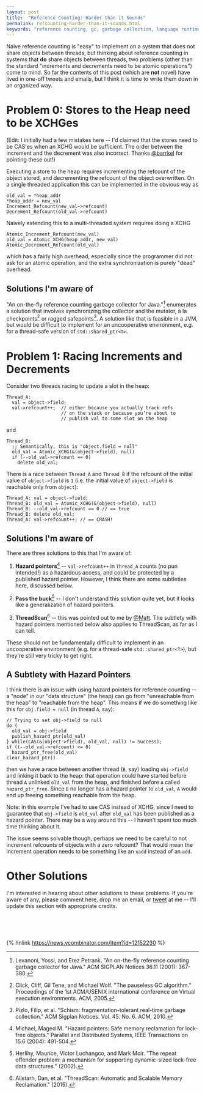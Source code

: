```yaml
---
layout: post
title:  "Reference Counting: Harder than it Sounds"
permalink: refcounting-harder-than-it-sounds.html
keywords: "reference counting, gc, garbage collection, language runtimes, shared_ptr"
---
```


Naive reference counting is "easy" to implement on a system that does
not share objects between threads, but thinking about reference
counting in systems that **do** share objects between threads, two
problems (other than the standard "increments and decrements need to
be atomic operations") come to mind.  So far the contents of this post
(which are **not** novel) have lived in one-off tweets and emails, but
I think it is time to write them down in an organized way.

# Problem 0: Stores to the Heap need to be XCHGes

(Edit: I initially had a few mistakes here -- I'd claimed that the
stores need to be CAS'es when an XCHG would be sufficient.  The order
between the increment and the decrement was also incorrect.  Thanks
[@barrkel](https://disqus.com/by/barrkel/) for pointing these out!)

Executing a store to the heap requires incrementing the refcount of
the object stored, and decrementing the refcount of the object
overwritten.  On a single threaded application this can be implemented
in the obvious way as

    old_val = *heap_addr
    *heap_addr = new_val
    Increment_Refcount(new_val->refcount)
    Decrement_Refcount(old_val->refcount)

Naively extending this to a multi-threaded system requires doing a XCHG

    Atomic_Increment_Refcount(new_val)
    old_val = Atomic_XCHG(heap_addr, new_val)
    Atomic_Decrement_Refcount(old_val)

which has a fairly high overhead, especially since the programmer did
not ask for an atomic operation, and the extra synchronization is
purely "dead" overhead.

## Solutions I'm aware of

"An on-the-fly reference counting garbage collector for Java."[^1]
enumerates a solution that involves synchronizing the collector and
the mutator, à la checkpoints[^2] or ragged safepoints[^3].  A
solution like that is feasible in a JVM, but would be difficult to
implement for an uncooperative environment, e.g. for a thread-safe
version of `std::shared_ptr<T>`.

# Problem 1: Racing Increments and Decrements

Consider two threads racing to update a slot in the heap:

    Thread_A:
      val = object->field;
      val->refcount++;  // either because you actually track refs
                        // on the stack or because you're about to
                        // publish val to some slot on the heap

and

    Thread_B:
      ;; Semantically, this is "object.field = null"
      old_val = Atomic_XCHG(&(object->field), null)
      if (--old_val->refcount == 0)
        delete old_val;

There is a race between `Thread_A` and `Thread_B` if the refcount of
the initial value of `object->field` is `1` (i.e. the initial value of
`object->field` is reachable only from `object`):

    Thread_A: val = object->field;
    Thread_B: old_val = Atomic_XCHG(&(object->field), null)
    Thread_B: --old_val->refcount == 0 // == true
    Thread_B: delete old_val;
    Thread_A: val->refcount++; // == CRASH!

## Solutions I'm aware of

There are three solutions to this that I'm aware of:

  1. **Hazard pointers**[^4] -- `val->refcount++` in `Thread_A` counts
     (no pun intended!)  as a hazardous access, and could be protected
     by a published hazard pointer.  However, I think there are some
     subtleties here, discussed below.

  2. **Pass the buck**[^5] -- I don't understand this solution quite
     yet, but it looks like a generalization of hazard pointers.

  3. **ThreadScan**[^6] -- this was pointed out to me by
     [@Matt](https://twitter.com/matt_dz/with_replies).  The subtlety
     with hazard pointers mentioned below also applies to ThreadScan,
     as far as I can tell.

These should not be fundamentally difficult to implement in an
uncooperative environment (e.g. for a thread-safe
`std::shared_ptr<T>`), but they're still very tricky to get right.

## A Subtlety with Hazard Pointers

I think there is an issue with using hazard pointers for reference
counting -- a "node" in our "data structure" (the heap) can go from
"unreachable from the heap" to "reachable from the heap".  This means
if we do something like this for `obj.field = null` (in thread `A`,
say):

    // Trying to set obj->field to null
    do {
      old_val = obj->field
      publish_hazard_ptr(old_val)
    } while(CAS(&(object->field), old_val, null) != Success);
    if ((--old_val->refcount) <= 0)
      hazard_ptr_free(old_val)
    clear_hazard_ptr()

then we have a race between another thread (`B`, say) loading
`obj->field` and linking it back to the heap: that operation could
have started before thread `A` unlinked `old_val` from the heap, and
finished before `A` called `hazard_ptr_free`.  Since `B` no longer has
a hazard pointer to `old_val`, `A` would end up freeing something
reachable from the heap.

Note: in this example I've had to use CAS instead of XCHG, since I
need to guarantee that `obj->field` is `old_val` after `old_val` has
been published as a hazard pointer.  There may be a way around this --
I haven't spent too much time thinking about it.

The issue seems solvable though, perhaps we need to be careful to not
increment refcounts of objects with a zero refcount?  That would mean
the increment operation needs to be something like an `xadd` instead
of an `add`.

# Other Solutions

I'm interested in hearing about other solutions to these problems.  If
you're aware of any, please comment here, drop me an email, or
[tweet](https://twitter.com/SCombinator) at me -- I'll update this
section with appropriate credits.

<br/><br/><br/>

{% hnlink https://news.ycombinator.com/item?id=12152230 %}

[^1]: Levanoni, Yossi, and Erez Petrank. "An on-the-fly reference counting garbage collector for Java." ACM SIGPLAN Notices 36.11 (2001): 367-380.

[^2]: Click, Cliff, Gil Tene, and Michael Wolf. "The pauseless GC algorithm." Proceedings of the 1st ACM/USENIX international conference on Virtual execution environments. ACM, 2005.

[^3]: Pizlo, Filip, et al. "Schism: fragmentation-tolerant real-time garbage collection." ACM Sigplan Notices. Vol. 45. No. 6. ACM, 2010.

[^4]: Michael, Maged M. "Hazard pointers: Safe memory reclamation for lock-free objects." Parallel and Distributed Systems, IEEE Transactions on 15.6 (2004): 491-504.

[^5]: Herlihy, Maurice, Victor Luchangco, and Mark Moir. "The repeat offender problem: a mechanism for supporting dynamic-sized lock-free data structures." (2002).

[^6]: Alistarh, Dan, et al. "ThreadScan: Automatic and Scalable Memory Reclamation." (2015).
